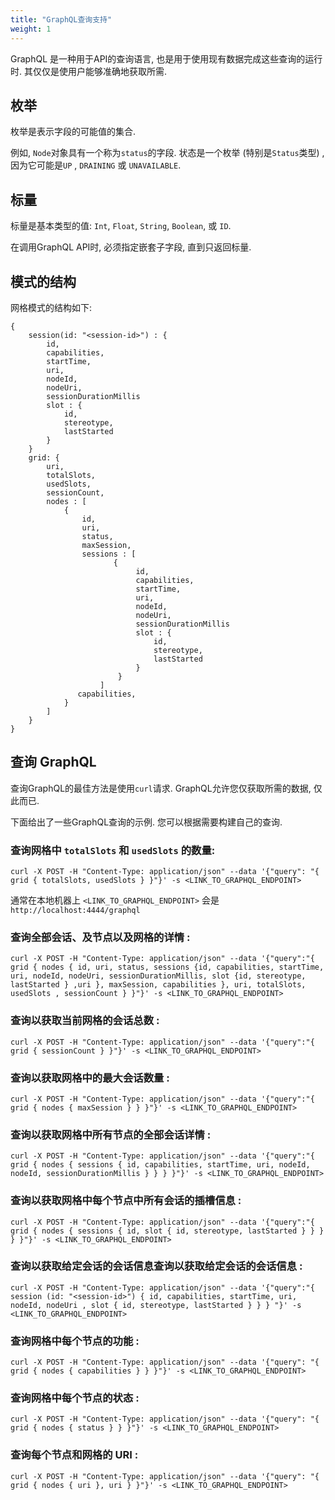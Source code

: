 ```yaml
---
title: "GraphQL查询支持"
weight: 1
---
```

 

GraphQL 是一种用于API的查询语言, 也是用于使用现有数据完成这些查询的运行时. 其仅仅是使用户能够准确地获取所需. 

## 枚举
枚举是表示字段的可能值的集合.

例如, `Node`对象具有一个称为`status`的字段. 状态是一个枚举 (特别是`Status`类型) , 因为它可能是`UP` , `DRAINING` 或 `UNAVAILABLE`.

## 标量
标量是基本类型的值: `Int`, `Float`, `String`, `Boolean`, 或 `ID`.

在调用GraphQL API时, 必须指定嵌套子字段, 直到只返回标量.


## 模式的结构
网格模式的结构如下:

```shell
{
    session(id: "<session-id>") : {
        id,
        capabilities,
        startTime,
        uri,
        nodeId,
        nodeUri,
        sessionDurationMillis
        slot : {
            id,
            stereotype,
            lastStarted
        }
    }
    grid: {
        uri,
        totalSlots,
        usedSlots,
        sessionCount,
        nodes : [
            {
                id,
                uri,
                status,
                maxSession,
                sessions : [
                       {
                            id,
                            capabilities,
                            startTime,
                            uri,
                            nodeId,
                            nodeUri,
                            sessionDurationMillis
                            slot : {
                                id,
                                stereotype,
                                lastStarted
                            }
                        }
                    ]
               capabilities,
            }
        ]
    }
}
```

## 查询 GraphQL

查询GraphQL的最佳方法是使用`curl`请求. GraphQL允许您仅获取所需的数据, 仅此而已. 

下面给出了一些GraphQL查询的示例. 您可以根据需要构建自己的查询. 

### 查询网格中 `totalSlots` 和 `usedSlots` 的数量:

```shell
curl -X POST -H "Content-Type: application/json" --data '{"query": "{ grid { totalSlots, usedSlots } }"}' -s <LINK_TO_GRAPHQL_ENDPOINT>
```

通常在本地机器上 `<LINK_TO_GRAPHQL_ENDPOINT>` 会是 `http://localhost:4444/graphql`

### 查询全部会话、及节点以及网格的详情 :

```shell
curl -X POST -H "Content-Type: application/json" --data '{"query":"{ grid { nodes { id, uri, status, sessions {id, capabilities, startTime, uri, nodeId, nodeUri, sessionDurationMillis, slot {id, stereotype, lastStarted } ,uri }, maxSession, capabilities }, uri, totalSlots, usedSlots , sessionCount } }"}' -s <LINK_TO_GRAPHQL_ENDPOINT>
```

### 查询以获取当前网格的会话总数 :

```shell
curl -X POST -H "Content-Type: application/json" --data '{"query":"{ grid { sessionCount } }"}' -s <LINK_TO_GRAPHQL_ENDPOINT>
```

### 查询以获取网格中的最大会话数量 :


```shell
curl -X POST -H "Content-Type: application/json" --data '{"query":"{ grid { nodes { maxSession } } }"}' -s <LINK_TO_GRAPHQL_ENDPOINT>
```

### 查询以获取网格中所有节点的全部会话详情 :


```shell
curl -X POST -H "Content-Type: application/json" --data '{"query":"{ grid { nodes { sessions { id, capabilities, startTime, uri, nodeId, nodeId, sessionDurationMillis } } } }"}' -s <LINK_TO_GRAPHQL_ENDPOINT>
```

### 查询以获取网格中每个节点中所有会话的插槽信息 :

```shell
curl -X POST -H "Content-Type: application/json" --data '{"query":"{ grid { nodes { sessions { id, slot { id, stereotype, lastStarted } } } } }"}' -s <LINK_TO_GRAPHQL_ENDPOINT>
```

### 查询以获取给定会话的会话信息查询以获取给定会话的会话信息 : 

```shell
curl -X POST -H "Content-Type: application/json" --data '{"query":"{ session (id: "<session-id>") { id, capabilities, startTime, uri, nodeId, nodeUri , slot { id, stereotype, lastStarted } } } "}' -s <LINK_TO_GRAPHQL_ENDPOINT>
```

### 查询网格中每个节点的功能 :

```shell
curl -X POST -H "Content-Type: application/json" --data '{"query": "{ grid { nodes { capabilities } } }"}' -s <LINK_TO_GRAPHQL_ENDPOINT>
```

### 查询网格中每个节点的状态 :

```shell
curl -X POST -H "Content-Type: application/json" --data '{"query": "{ grid { nodes { status } } }"}' -s <LINK_TO_GRAPHQL_ENDPOINT>
```

### 查询每个节点和网格的 URI :

```shell
curl -X POST -H "Content-Type: application/json" --data '{"query": "{ grid { nodes { uri }, uri } }"}' -s <LINK_TO_GRAPHQL_ENDPOINT>
```
